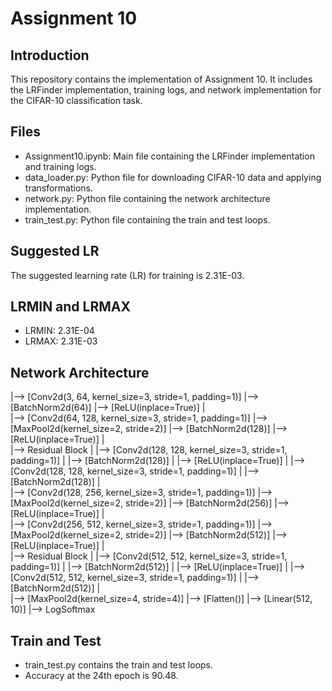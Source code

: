 # Assignment 10

## Introduction
This repository contains the implementation of Assignment 10. It includes the LRFinder implementation, training logs, and network implementation for the CIFAR-10 classification task.

## Files
- Assignment10.ipynb: Main file containing the LRFinder implementation and training logs.
- data_loader.py: Python file for downloading CIFAR-10 data and applying transformations.
- network.py: Python file containing the network architecture implementation.
- train_test.py: Python file containing the train and test loops.

## Suggested LR
The suggested learning rate (LR) for training is 2.31E-03.

## LRMIN and LRMAX
- LRMIN: 2.31E-04
- LRMAX: 2.31E-03

## Network Architecture

|--> [Conv2d(3, 64, kernel_size=3, stride=1, padding=1)]
|--> [BatchNorm2d(64)]
|--> [ReLU(inplace=True)]
|   
|--> [Conv2d(64, 128, kernel_size=3, stride=1, padding=1)]
|--> [MaxPool2d(kernel_size=2, stride=2)]
|--> [BatchNorm2d(128)]
|--> [ReLU(inplace=True)]
|   
|--> Residual Block
|       |--> [Conv2d(128, 128, kernel_size=3, stride=1, padding=1)]
|       |--> [BatchNorm2d(128)]
|       |--> [ReLU(inplace=True)]
|       |--> [Conv2d(128, 128, kernel_size=3, stride=1, padding=1)]
|       |--> [BatchNorm2d(128)]
|   
|--> [Conv2d(128, 256, kernel_size=3, stride=1, padding=1)]
|--> [MaxPool2d(kernel_size=2, stride=2)]
|--> [BatchNorm2d(256)]
|--> [ReLU(inplace=True)]
|   
|--> [Conv2d(256, 512, kernel_size=3, stride=1, padding=1)]
|--> [MaxPool2d(kernel_size=2, stride=2)]
|--> [BatchNorm2d(512)]
|--> [ReLU(inplace=True)]
|   
|--> Residual Block
|       |--> [Conv2d(512, 512, kernel_size=3, stride=1, padding=1)]
|       |--> [BatchNorm2d(512)]
|       |--> [ReLU(inplace=True)]
|       |--> [Conv2d(512, 512, kernel_size=3, stride=1, padding=1)]
|       |--> [BatchNorm2d(512)]
|   
|--> [MaxPool2d(kernel_size=4, stride=4)]
|--> [Flatten()]
|--> [Linear(512, 10)]
|--> LogSoftmax



## Train and Test
- train_test.py contains the train and test loops.
- Accuracy at the 24th epoch is 90.48.

